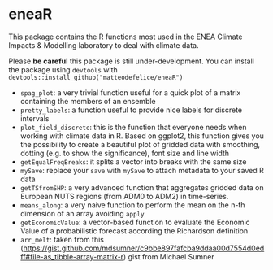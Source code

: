 # eneaR
This package contains the R functions most used in the ENEA Climate Impacts & Modelling laboratory to deal with climate data. 

Please **be careful** this package is still under-development. 
You can install the package using `devtools` with `devtools::install_github("matteodefelice/eneaR")`

- `spag_plot`: a very trivial function useful for a quick plot of a matrix containing the members of an ensemble
- `pretty_labels`: a function useful to provide nice labels for discrete intervals
- `plot_field_discrete`: this is the function that everyone needs when working with climate data in R. Based on ggplot2, this function gives you the possibility to create a beautiful plot of gridded data with smoothing, dotting (e.g. to show the significance), font size and line width
- `getEqualFreqBreaks`: it splits a vector into breaks with the same size
- `mySave`: replace your `save` with `mySave` to attach metadata to your saved R data
- `getTSfromSHP`: a very advanced function that aggregates gridded data on European NUTS regions (from ADM0 to ADM2) in time-series. 
- `means_along`: a very naive function to perform the mean on the n-th dimension of an array avoiding `apply`
- `getEconomicValue`: a vector-based function to evaluate the Economic Value of a probabilistic forecast according the Richardson definition
- `arr_melt`: taken from this (https://gist.github.com/mdsumner/c9bbe897fafcba9ddaa00d7554d0edff#file-as_tibble-array-matrix-r) gist from Michael Sumner

